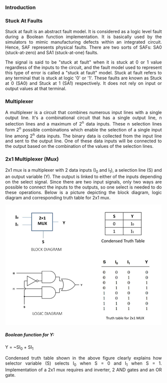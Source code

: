 ### Introduction

### Stuck At Faults

<p style="text-align:justify;">Stuck at fault is an abstract fault model. It is considered as a logic level fault during a Boolean function implementation. It is basically used by the simulators to mimic manufacturing defects within an integrated circuit. Hence, SAF represents physical faults. There are two sorts of SAFs: SA0 (stuck-at-zero) and SA1 (stuck-at-one) faults.</p>

<p style="text-align:justify;">The signal is said to be "stuck at fault" when it is stuck at 0 or 1 value regardless of the inputs to the circuit, and the fault model used to represent this type of error is called a "stuck at fault" model. Stuck at fault refers to any terminal that is stuck at logic '0' or '1'. These faults are known as Stuck at 0 (SA0) and Stuck at 1 (SA1) respectively. It does not rely on input or output values at that terminal.</p>

### Multiplexer
<p style="text-align:justify;">A multiplexer is a circuit that combines numerous input lines with a single output line. It's a combinational circuit that has a single output line, n selection lines and a maximum of 2<sup>n</sup> data inputs. These n selection lines form 2<sup>n</sup> possible combinations which enable the selection of a single input line among 2<sup>n</sup> data inputs. The binary data is collected from the input line and sent to the output line. One of these data inputs will be connected to the output based on the combination of the values of the selection lines.</p>

### 2x1 Multiplexer (Mux)
<p style="text-align:justify;">2x1 mux is a multiplexer with 2 data inputs (I<sub>0</sub> and I<sub>1</sub>), a selection line (S) and an output variable (Y). The output is linked to either of the inputs depending on the select signal. Since there are two input signals, only two ways are possible to connect the inputs to the outputs, so one select is needed to do these operations. Below is a picture depicting the block diagram, logic diagram and corresponding truth table for 2x1 mux.</p>

<center><img  src="./images/multiplexer.png"/></center>

##### Boolean function for Y:

<p style="text-align:justify;">Y = ~SI<sub>0</sub> + SI<sub>1</sub></p>
<p style="text-align:justify;">Condensed truth table shown in the above figure clearly explains how selector variable (S) selects I<sub>0</sub> when S = 0 and I<sub>1</sub> when S = 1.
Implementation of a 2x1 mux requires and inverter, 2 AND gates and an OR gate.</p>
